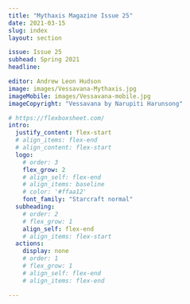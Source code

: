 ```yaml
---
title: "Mythaxis Magazine Issue 25"
date: 2021-03-15
slug: index
layout: section

issue: Issue 25
subhead: Spring 2021
headline: 

editor: Andrew Leon Hudson
image: images/Vessavana-Mythaxis.jpg
imageMobile: images/Vessavana-mobile.jpg
imageCopyright: "Vessavana by Narupiti Harunsong"

# https://flexboxsheet.com/
intro:
  justify_content: flex-start
  # align_items: flex-end
  # align_content: flex-start
  logo:
    # order: 3
    flex_grow: 2
    # align_self: flex-end
    # align_items: baseline
    # color: '#ffaa12'
    font_family: "Starcraft normal"
  subheading:
    # order: 2
    # flex_grow: 1
    align_self: flex-end
    # align_items: flex-start
  actions:
    display: none
    # order: 1
    # flex_grow: 1
    # align_self: flex-end
    # align_items: flex-end

---
```


